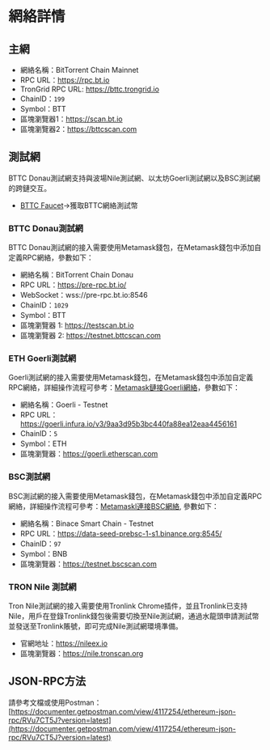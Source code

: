 # 網絡詳情

## 主網

* 網絡名稱：BitTorrent Chain Mainnet
* RPC URL：https://rpc.bt.io
* TronGrid RPC URL: https://bttc.trongrid.io
* ChainID：`199` 
* Symbol：BTT
* 區塊瀏覽器1：https://scan.bt.io
* 區塊瀏覽器2：https://bttcscan.com


## 測試網
BTTC Donau測試網支持與波場Nile測試網、以太坊Goerli測試網以及BSC測試網的跨鏈交互。
* [BTTC Faucet](https://testfaucet.bt.io/#/)->獲取BTTC網絡測試幣

### BTTC Donau測試網
BTTC Donau測試網的接入需要使用Metamask錢包，在Metamask錢包中添加自定義RPC網絡，參數如下：
* 網絡名稱：BitTorrent Chain Donau
* RPC URL：https://pre-rpc.bt.io/ 
* WebSocket：wss://pre-rpc.bt.io:8546
* ChainID：`1029`
* Symbol：BTT
* 區塊瀏覽器 1: https://testscan.bt.io
* 區塊瀏覽器 2: https://testnet.bttcscan.com



### ETH Goerli測試網
Goerli測試網的接入需要使用Metamask錢包，在Metamask錢包中添加自定義RPC網絡，詳細操作流程可參考：[Metamask鏈接Goerli網絡](https://mudit.blog/getting-started-goerli-testnet/)，參數如下：
* 網絡名稱：Goerli - Testnet
* RPC URL：https://goerli.infura.io/v3/9aa3d95b3bc440fa88ea12eaa4456161
* ChainID：`5`
* Symbol：ETH
* 區塊瀏覽器：https://goerli.etherscan.com


### BSC測試網
BSC測試網的接入需要使用Metamask錢包，在Metamask錢包中添加自定義RPC網絡，詳細操作流程可參考：[Metamaskl連接BSC網絡](https://academy.binance.com/en/articles/connecting-metamask-to-binance-smart-chain), 參數如下：
* 網絡名稱：Binace Smart Chain - Testnet
* RPC URL：https://data-seed-prebsc-1-s1.binance.org:8545/
* ChainID：`97`
* Symbol：BNB
* 區塊瀏覽器：https://testnet.bscscan.com


### TRON Nile 測試網

Tron Nile測試網的接入需要使用Tronlink Chrome插件，並且Tronlink已支持Nile，用戶在登錄Tronlink錢包後需要切換至Nile測試網，通過水龍頭申請測試幣並發送至Tronlink賬號，即可完成Nile測試網環境準備。
* 官網地址：https://nileex.io
* 區塊瀏覽器：https://nile.tronscan.org
## JSON-RPC方法

請參考文檔或使用Postman：[https://documenter.getpostman.com/view/4117254/ethereum-json-rpc/RVu7CT5J?version=latest](https://documenter.getpostman.com/view/4117254/ethereum-json-rpc/RVu7CT5J?version=latest)